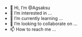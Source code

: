 - 👋 Hi, I’m @Agsaksu
- 👀 I’m interested in ...
- 🌱 I’m currently learning ...
- 💞️ I’m looking to collaborate on ...
- 📫 How to reach me ...

<!---
Agsaksu/Agsaksu is a ✨ special ✨ repository because its `README.md` (this file) appears on your GitHub profile.
You can click the Preview link to take a look at your changes.
--->
